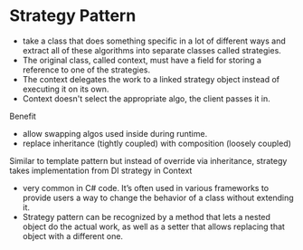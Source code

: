 ﻿# Strategy Pattern
* take a class that does something specific in a lot of different ways and extract all of these algorithms into separate classes called strategies.
* The original class, called context, must have a field for storing a reference to one of the strategies.
* The context delegates the work to a linked strategy object instead of executing it on its own.
* Context doesn't select the appropriate algo, the client passes it in.

Benefit
* allow swapping algos used inside during runtime.
* replace inheritance (tightly coupled) with composition (loosely coupled)

Similar to template pattern but instead of override via inheritance, strategy takes implementation from DI strategy in Context

* very common in C# code. It’s often used in various frameworks to provide users a way to change the behavior of a class without extending it.
* Strategy pattern can be recognized by a method that lets a nested object do the actual work, as well as a setter that allows replacing that object with a different one.